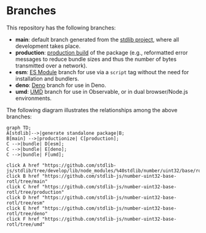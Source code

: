 <!--

@license Apache-2.0

Copyright (c) 2022 The Stdlib Authors.

Licensed under the Apache License, Version 2.0 (the "License");
you may not use this file except in compliance with the License.
You may obtain a copy of the License at

    http://www.apache.org/licenses/LICENSE-2.0

Unless required by applicable law or agreed to in writing, software
distributed under the License is distributed on an "AS IS" BASIS,
WITHOUT WARRANTIES OR CONDITIONS OF ANY KIND, either express or implied.
See the License for the specific language governing permissions and
limitations under the License.

-->

# Branches

This repository has the following branches:

-   **main**: default branch generated from the [stdlib project][stdlib-url], where all development takes place.
-   **production**: [production build][production-url] of the package (e.g., reformatted error messages to reduce bundle sizes and thus the number of bytes transmitted over a network).
-   **esm**: [ES Module][esm-url] branch for use via a `script` tag without the need for installation and bundlers.
-   **deno**: [Deno][deno-url] branch for use in Deno.
-   **umd**: [UMD][umd-url] branch for use in Observable, or in dual browser/Node.js environments.

The following diagram illustrates the relationships among the above branches:

```mermaid
graph TD;
A[stdlib]-->|generate standalone package|B;
B[main] -->|productionize| C[production];
C -->|bundle| D[esm];
C -->|bundle| E[deno];
C -->|bundle| F[umd];

click A href "https://github.com/stdlib-js/stdlib/tree/develop/lib/node_modules/%40stdlib/number/uint32/base/rotl"
click B href "https://github.com/stdlib-js/number-uint32-base-rotl/tree/main"
click C href "https://github.com/stdlib-js/number-uint32-base-rotl/tree/production"
click D href "https://github.com/stdlib-js/number-uint32-base-rotl/tree/esm"
click E href "https://github.com/stdlib-js/number-uint32-base-rotl/tree/deno"
click F href "https://github.com/stdlib-js/number-uint32-base-rotl/tree/umd"
```

[stdlib-url]: https://github.com/stdlib-js/stdlib/tree/develop/lib/node_modules/%40stdlib/number/uint32/base/rotl
[production-url]: https://github.com/stdlib-js/number-uint32-base-rotl/tree/production
[deno-url]: https://github.com/stdlib-js/number-uint32-base-rotl/tree/deno
[umd-url]: https://github.com/stdlib-js/number-uint32-base-rotl/tree/umd
[esm-url]: https://github.com/stdlib-js/number-uint32-base-rotl/tree/esm
